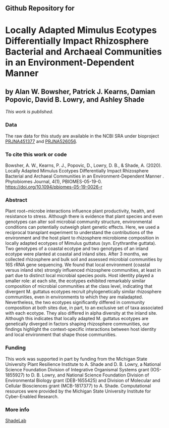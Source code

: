 ## Github Repository for
# Locally Adapted Mimulus Ecotypes Differentially Impact Rhizosphere Bacterial and Archaeal Communities in an Environment-Dependent Manner
## by Alan W. Bowsher, Patrick J. Kearns, Damian Popovic, David B. Lowry, and Ashley Shade


<i>This work is published.</i>


### Data
The raw data for this study are available in the NCBI SRA under bioproject [PRJNA451377](https://www.ncbi.nlm.nih.gov/sra/?term=PRJNA451377) and [PRJNA526056](https://www.ncbi.nlm.nih.gov/sra/?term=PRJNA526056).


### To cite this work or code
Bowsher, A. W., Kearns, P. J., Popovic, D., Lowry, D. B., & Shade, A. (2020). Locally Adapted Mimulus Ecotypes Differentially Impact Rhizosphere Bacterial and Archaeal Communities in an Environment-Dependent Manner . Phytobiomes Journal, 4(1), PBIOMES-05-19-0. https://doi.org/10.1094/pbiomes-05-19-0026-r


### Abstract
Plant root−microbe interactions influence plant productivity, health, and resistance to stress. Although there is evidence that plant species and even genotypes can alter soil microbial community structure, environmental conditions can potentially outweigh plant genetic effects. Here, we used a reciprocal transplant experiment to understand the contributions of the environment and the host plant to rhizosphere microbiome composition in locally adapted ecotypes of Mimulus guttatus (syn. Erythranthe guttata). Two genotypes of a coastal ecotype and two genotypes of an inland ecotype were planted at coastal and inland sites. After 3 months, we collected rhizosphere and bulk soil and assessed microbial communities by 16S rRNA gene sequencing. We found that local environment (coastal versus inland site) strongly influenced rhizosphere communities, at least in part due to distinct local microbial species pools. Host identity played a smaller role: at each site, the ecotypes exhibited remarkably similar composition of microbial communities at the class level, indicating that divergent M. guttatus ecotypes recruit phylogenetically similar rhizosphere communities, even in environments to which they are maladapted. Nevertheless, the two ecotypes significantly differed in community composition at both sites due, in part, to an exclusive set of taxa associated with each ecotype. They also differed in alpha diversity at the inland site. Although this indicates that locally adapted M. guttatus ecotypes are genetically diverged in factors shaping rhizosphere communities, our findings highlight the context-specific interactions between host identity and local environment that shape those communities.



### Funding
This work was supported in part by funding from the Michigan State University Plant Resilience Institute to A. Shade and D. B. Lowry, a National Science Foundation Division of Integrative Organismal Systems grant (IOS-1855927) to D. B. Lowry, and National Science Foundation Division of Environmental Biology grant (DEB-1655425) and Division of Molecular and Cellular Biosciences grant (MCB-1817377) to A. Shade. Computational resources were provided by the Michigan State University Institute for Cyber-Enabled Research.


### More info
[ShadeLab](http://ashley17061.wixsite.com/shadelab/home)
